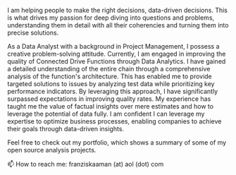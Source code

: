 I am helping people to make the right decisions, data-driven decisions. This is what drives my passion for deep diving into questions and problems, understanding them in detail with all their coherencies and turning them into precise solutions.

As a Data Analyst with a background in Project Management, I possess a creative problem-solving attitude. 
Currently, I am engaged in improving the quality of Connected Drive Functions through Data Analytics. 
I have gained a detailed understanding of the entire chain through a comprehensive analysis of the function's architecture. 
This has enabled me to provide targeted solutions to issues by analyzing test data while prioritizing key performance indicators. 
By leveraging this approach, I have significantly surpassed expectations in improving quality rates. 
My experience has taught me the value of factual insights over mere estimates and how to leverage the potential of data fully. 
I am confident I can leverage my expertise to optimize business processes, enabling companies to achieve their goals through data-driven insights.

Feel free to check out my portfolio, which shows a summary of some of my open source analysis projects.

📫 How to reach me: franziskaaman (at) aol (dot) com
